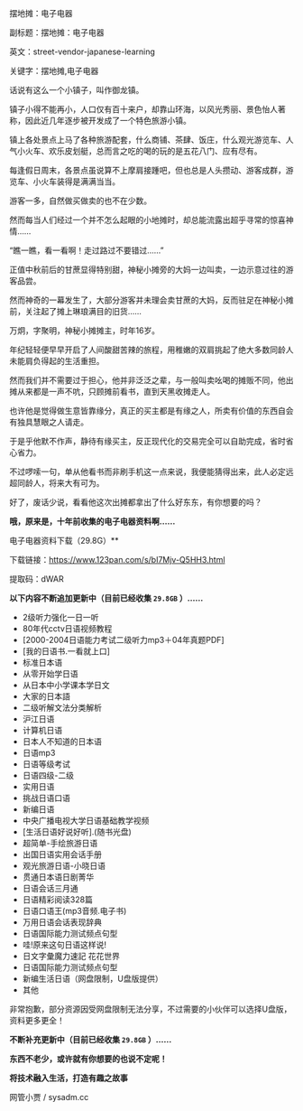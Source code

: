 摆地摊：电子电器

副标题：摆地摊：电子电器

英文：street-vendor-japanese-learning

关键字：摆地摊,电子电器



话说有这么一个小镇子，叫作御龙镇。

镇子小得不能再小，人口仅有百十来户，却靠山环海，以风光秀丽、景色怡人著称，因此近几年逐步被开发成了一个特色旅游小镇。

镇上各处景点上马了各种旅游配套，什么商铺、茶肆、饭庄，什么观光游览车、人气小火车、欢乐皮划艇，总而言之吃的喝的玩的是五花八门、应有尽有。

每逢假日周末，各景点虽说算不上摩肩接踵吧，但也总是人头攒动、游客成群，游览车、小火车装得是满满当当。

游客一多，自然做买做卖的也不在少数。

然而每当人们经过一个并不怎么起眼的小地摊时，却总能流露出超乎寻常的惊喜神情……



“瞧一瞧，看一看啊！走过路过不要错过……”

正值中秋前后的甘蔗显得特别甜，神秘小摊旁的大妈一边叫卖，一边示意过往的游客品尝。

然而神奇的一幕发生了，大部分游客并未理会卖甘蔗的大妈，反而驻足在神秘小摊前，关注起了摊上琳琅满目的旧货……



万炯，字聚明，神秘小摊摊主，时年16岁。

年纪轻轻便早早开启了人间酸甜苦辣的旅程，用稚嫩的双肩挑起了绝大多数同龄人未能肩负得起的生活重担。

然而我们并不需要过于担心，他并非泛泛之辈，与一般叫卖吆喝的摊贩不同，他出摊从来都是一声不吭，只顾摊前看书，直到天黑收摊走人。

也许他是觉得做生意皆靠缘分，真正的买主都是有缘之人，所卖有价值的东西自会有独具慧眼之人请走。

于是乎他默不作声，静待有缘买主，反正现代化的交易完全可以自助完成，省时省心省力。

不过啰嗦一句，单从他看书而非刷手机这一点来说，我便能猜得出来，此人必定远超同龄人，将来大有可为。



好了，废话少说，看看他这次出摊都拿出了什么好东东，有你想要的吗？

**哦，原来是，十年前收集的电子电器资料啊……**



电子电器资料下载（29.8G）**

下载链接：https://www.123pan.com/s/bI7Mjv-Q5HH3.html

提取码：dWAR





**以下内容不断追加更新中（目前已经收集 `29.8GB` ）……**

* 2级听力强化一日一听
* 80年代cctv日语视频教程
* [2000-2004日语能力考试二级听力mp3＋04年真题PDF]
* [我的日语书.一看就上口]
* 标准日本语
* 从零开始学日语
* 从日本中小学课本学日文
* 大家的日本語
* 二级听解文法分类解析
* 沪江日语
* 计算机日语
* 日本人不知道的日本语
* 日语mp3
* 日语等级考试
* 日语四级-二级
* 实用日语
* 挑战日语口语
* 新编日语
* 中央广播电视大学日语基础教学视频
* [生活日语好说好听].(随书光盘)
* 超简单-手绘旅游日语
* 出国日语实用会话手册
* 观光旅游日语-小晓日语
* 贯通日本语日剧菁华
* 日语会话三月通
* 日语精彩阅读328篇
* 日语口语王(mp3音频.电子书)
* 万用日语会话表现辞典
* 日语国际能力测试频点句型
* 哇!原来这句日语这样说!
* 日文字彙魔力速記 花花世界
* 日语国际能力测试频点句型
* 新编生活日语（网盘限制，U盘版提供）
* 其他



非常抱歉，部分资源因受网盘限制无法分享，不过需要的小伙伴可以选择U盘版，资料更多更全！



**不断补充更新中（目前已经收集 `29.8GB` ）……**

**东西不老少，或许就有你想要的也说不定呢！**



**将技术融入生活，打造有趣之故事**

网管小贾 / sysadm.cc

